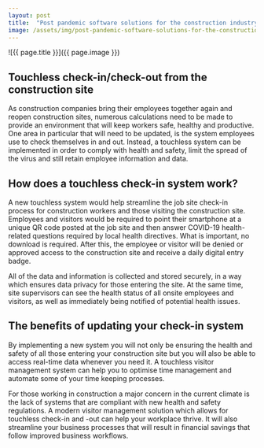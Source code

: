 ```yaml
---
layout: post
title:  "Post pandemic software solutions for the construction industry"
image: /assets/img/post-pandemic-software-solutions-for-the-construction-industry.jpg
---
```


![{{ page.title }}]({{ page.image }})

## Touchless check-in/check-out from the construction site
As construction companies bring their employees together again and reopen construction sites, numerous calculations need to be made to provide an environment that will keep workers safe, healthy and productive. One area in particular that will need to be updated, is the system employees use to check themselves in and out. Instead, a touchless system can be implemented in order to comply with health and safety, limit the spread of the virus and still retain employee information and data.

## How does a touchless check-in system work?
A new touchless system would help streamline the job site check-in process for construction workers and those visiting the construction site. Employees and visitors would be required to point their smartphone at a unique QR code posted at the job site and then answer COVID-19 health-related questions required by local health directives. What is important, no download is required. After this, the employee or visitor will be denied or approved access to the construction site and receive a daily digital entry badge.

All of the data and information is collected and stored securely, in a way which ensures data privacy for those entering the site. At the same time, site supervisors can see the health status of all onsite employees and visitors, as well as immediately being notified of potential health issues.

## The benefits of updating your check-in system
By implementing a new system you will not only be ensuring the health and safety of all those entering your construction site but you will also be able to access real-time data whenever you need it. A touchless visitor management system can help you to optimise time management and automate some of your time keeping processes.

For those working in construction a major concern in the current climate is the lack of systems that are compliant with new health and safety regulations. A modern visitor management solution which allows for touchless check-in and -out can help your workplace thrive. It will also streamline your business processes that will result in financial savings that follow improved business workflows.
